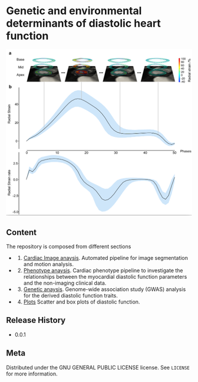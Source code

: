 # Genetic and environmental determinants of diastolic heart function

![](img/strain_analysis.png)


## Content

The repository is composed from different sections 
 
* 1. [Cardiac Image anaysis](https://github.com/baiwenjia/ukbb_cardiac). 
Automated pipeline for image segmentation and motion analysis.

* 2. [Phenotype anaysis](https://github.com/ImperialCollegeLondon/diastolic_genetics/tree/master/phenotype_analysis). 
Cardiac phenotype pipeline to investigate the relationships between the myocardial diastolic function parameters and the non-imaging clinical data.

* 3. [Genetic anaysis](https://github.com/ImperialCollegeLondon/diastolic_genetics/tree/master/genetic_analysis). 
Genome-wide association study (GWAS) analysis for the derived diastolic function traits.

* 4. [Plots](https://github.com/ImperialCollegeLondon/diastolic_genetics/tree/master/plots)
Scatter and box plots of diastolic function.


## Release History

* 0.0.1 

## Meta

Distributed under the GNU GENERAL PUBLIC LICENSE license. See ``LICENSE`` for more information.


